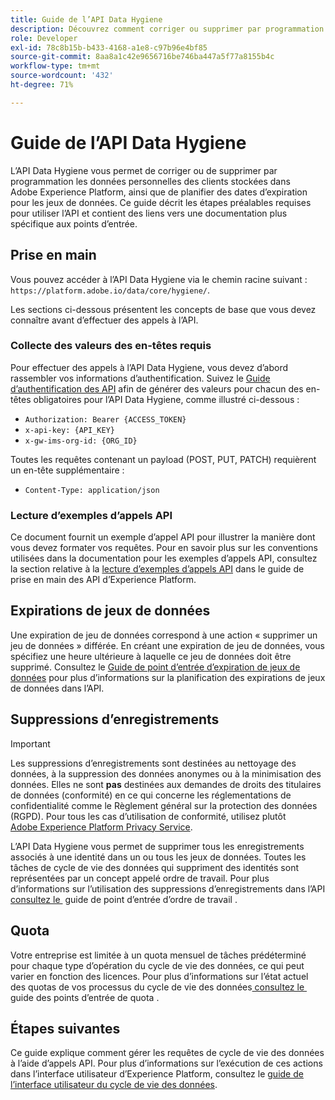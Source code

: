 ```yaml
---
title: Guide de l’API Data Hygiene
description: Découvrez comment corriger ou supprimer par programmation les données personnelles des clients stockées dans Adobe Experience Platform.
role: Developer
exl-id: 78c8b15b-b433-4168-a1e8-c97b96e4bf85
source-git-commit: 8aa8a1c42e9656716be746ba447a5f77a8155b4c
workflow-type: tm+mt
source-wordcount: '432'
ht-degree: 71%

---
```


# Guide de l’API Data Hygiene

L’API Data Hygiene vous permet de corriger ou de supprimer par programmation les données personnelles des clients stockées dans Adobe Experience Platform, ainsi que de planifier des dates d’expiration pour les jeux de données. Ce guide décrit les étapes préalables requises pour utiliser l’API et contient des liens vers une documentation plus spécifique aux points d’entrée.

## Prise en main

Vous pouvez accéder à l’API Data Hygiene via le chemin racine suivant : `https://platform.adobe.io/data/core/hygiene/`.

Les sections ci-dessous présentent les concepts de base que vous devez connaître avant d’effectuer des appels à l’API.

### Collecte des valeurs des en-têtes requis

Pour effectuer des appels à l’API Data Hygiene, vous devez d’abord rassembler vos informations d’authentification. Suivez le [Guide d’authentification des API](../../landing/api-authentication.md) afin de générer des valeurs pour chacun des en-têtes obligatoires pour l’API Data Hygiene, comme illustré ci-dessous :

* `Authorization: Bearer {ACCESS_TOKEN}`
* `x-api-key: {API_KEY}`
* `x-gw-ims-org-id: {ORG_ID}`

Toutes les requêtes contenant un payload (POST, PUT, PATCH) requièrent un en-tête supplémentaire :

* `Content-Type: application/json`

### Lecture d’exemples d’appels API

Ce document fournit un exemple d’appel API pour illustrer la manière dont vous devez formater vos requêtes. Pour en savoir plus sur les conventions utilisées dans la documentation pour les exemples d’appels API, consultez la section relative à la [lecture d’exemples d’appels API](../../landing/api-guide.md#sample-api) dans le guide de prise en main des API d’Experience Platform.

## Expirations de jeux de données

Une expiration de jeu de données correspond à une action « supprimer un jeu de données » différée. En créant une expiration de jeu de données, vous spécifiez une heure ultérieure à laquelle ce jeu de données doit être supprimé. Consultez le [Guide de point d’entrée d’expiration de jeux de données](./dataset-expiration.md) pour plus d’informations sur la planification des expirations de jeux de données dans l’API.

## Suppressions d’enregistrements

>[!IMPORTANT]
>
>Les suppressions d’enregistrements sont destinées au nettoyage des données, à la suppression des données anonymes ou à la minimisation des données. Elles ne sont **pas** destinées aux demandes de droits des titulaires de données (conformité) en ce qui concerne les réglementations de confidentialité comme le Règlement général sur la protection des données (RGPD). Pour tous les cas d’utilisation de conformité, utilisez plutôt [Adobe Experience Platform Privacy Service](../../privacy-service/home.md).

L’API Data Hygiene vous permet de supprimer tous les enregistrements associés à une identité dans un ou tous les jeux de données. Toutes les tâches de cycle de vie des données qui suppriment des identités sont représentées par un concept appelé ordre de travail. Pour plus d’informations sur l’utilisation des suppressions d’enregistrements dans l’API[&#x200B; consultez le &#x200B;](./workorder.md) guide de point d’entrée d’ordre de travail .

## Quota

Votre entreprise est limitée à un quota mensuel de tâches prédéterminé pour chaque type d’opération du cycle de vie des données, ce qui peut varier en fonction des licences. Pour plus d’informations sur l’état actuel des quotas de vos processus du cycle de vie des données[&#x200B; consultez le &#x200B;](./quota.md) guide des points d’entrée de quota .

## Étapes suivantes

Ce guide explique comment gérer les requêtes de cycle de vie des données à l’aide d’appels API. Pour plus d’informations sur l’exécution de ces actions dans l’interface utilisateur d’Experience Platform, consultez le [guide de l’interface utilisateur du cycle de vie des données](../ui/overview.md).
